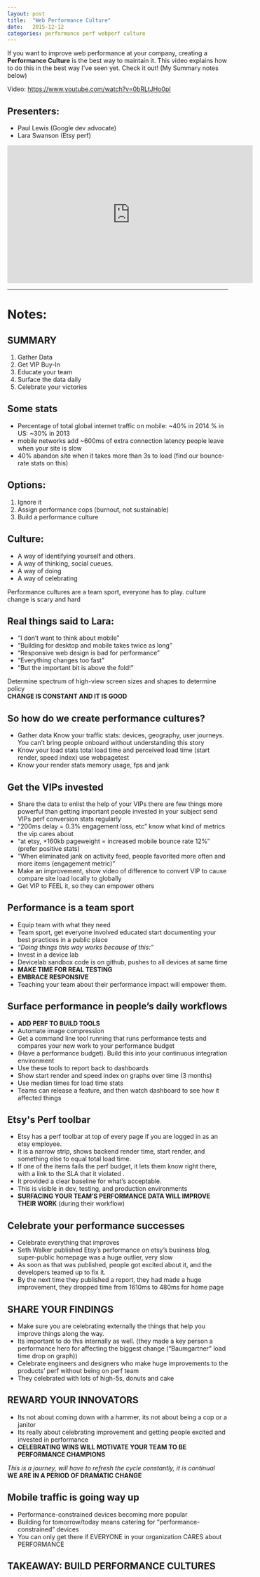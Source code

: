 ```yaml
---
layout: post
title:  "Web Performance Culture"
date:   2015-12-12
categories: performance perf webperf culture
---
```


If you want to improve web performance at your company, creating a **Performance Culture** is the best way to maintain it. This video explains how to do this in the best way I've seen yet. Check it out! (My Summary notes below)

Video: https://www.youtube.com/watch?v=0bRLtJHo0pI

## Presenters:

- Paul Lewis (Google dev advocate)
- Lara Swanson (Etsy perf)

<div class="flex-video">
<iframe width="560" height="315" src="https://www.youtube.com/embed/0bRLtJHo0pI" frameborder="0" allowfullscreen></iframe>
</div>

-----

# Notes:

## SUMMARY

1. Gather Data
2. Get VIP Buy-In
3. Educate your team
4. Surface the data daily
5. Celebrate your victories  

## Some stats

- Percentage of total global internet traffic on mobile: ~40% in 2014 % in US: ~30% in 2013
- mobile networks add ~600ms of extra connection latency
people leave when your site is slow
- 40% abandon site when it takes more than 3s to load (find our bounce-rate stats on this)

## Options:

1. Ignore it
2. Assign performance cops (burnout, not sustainable)
3. Build a performance culture

## Culture:

- A way of identifying yourself and others.
- A way of thinking, social cueues.
- A way of doing
- A way of celebrating

Performance cultures are a team sport, everyone has to play.
culture change is scary and hard

## Real things said to Lara:

- “I don’t want to think about mobile”
- “Building for desktop and mobile takes twice as long”
- “Responsive web design is bad for performance”
- “Everything changes too fast”
- “But the important bit is above the fold!”

Determine spectrum of high-view screen sizes and shapes to determine policy  
**CHANGE IS CONSTANT AND IT IS GOOD**  

## So how do we create performance cultures?

- Gather data Know your traffic stats: devices, geography, user journeys. You can’t bring people onboard without understanding this story
- Know your load stats total load time and perceived load time (start render, speed index) use webpagetest
- Know your render stats memory usage, fps and jank

## Get the VIPs invested

- Share the data to enlist the help of your VIPs there are few things more powerful than getting important people invested in your subject
send VIPs perf conversion stats regularly
- “200ms delay = 0.3% engagement loss, etc”
know what kind of metrics the vip cares about
- “at etsy, +160kb pageweight = increased mobile bounce rate 12%”
(prefer positive stats)
- “When eliminated jank on activity feed, people favorited more often and more items (engagement metric)”
- Make an improvement, show video of difference to convert VIP to cause
compare site load locally to globally
- Get VIP to FEEL it, so they can empower others

## Performance is a team sport
- Equip team with what they need
- Team sport, get everyone involved educated
start documenting your best practices in a public place
- *“Doing things this way works because of this:”*
- Invest in a device lab
- Devicelab sandbox code is on github, pushes to all devices at same time
- **MAKE TIME FOR REAL TESTING**
- **EMBRACE RESPONSIVE**
- Teaching your team about their performance impact will empower them.

## Surface performance in people’s daily workflows

- **ADD PERF TO BUILD TOOLS**
- Automate image compression
- Get a command line tool running that runs performance tests and compares your new work to your performance budget
- (Have a performance budget). Build this into your continuous integration environment
- Use these tools to report back to dashboards
- Show start render and speed index on graphs over time (3 months)
- Use median times for load time stats
- Teams can release a feature, and then watch dashboard to see how it affected things

## Etsy's Perf toolbar
- Etsy has a perf toolbar at top of every page if you are logged in as an etsy employee. 
- It is a narrow strip, shows backend render time, start render, and something else to equal total load time.
- If one of the items fails the perf budget, it lets them know right there, with a link to the SLA that it violated .
- It provided a clear baseline for what’s acceptable.
- This is visible in dev, testing, and production environments
- **SURFACING YOUR TEAM’S PERFORMANCE DATA WILL IMPROVE THEIR WORK** (during their workflow)

## Celebrate your performance successes
- Celebrate everything that improves
- Seth Walker published Etsy’s performance on etsy’s business blog, super-public
homepage was a huge outlier, very slow
- As soon as that was published, people got excited about it, and the developers teamed up to fix it.
- By the next time they published a report, they had made a huge improvement, they dropped time from 1610ms to 480ms for home page

## SHARE YOUR FINDINGS
- Make sure you are celebrating externally the things that help you improve things along the way.
- Its important to do this internally as well. (they made a key person a performance hero for affecting the biggest change (“Baumgartner” load time drop on graph))
- Celebrate engineers and designers who make huge improvements to the products’ perf without being on perf team
- They celebrated with lots of high-5s, donuts and cake

## REWARD YOUR INNOVATORS
- Its not about coming down with a hammer, its not about being a cop or a janitor
- Its really about celebrating improvement and getting people excited and invested in performance
- **CELEBRATING WINS WILL MOTIVATE YOUR TEAM TO BE PERFORMANCE CHAMPIONS**

*This is a journey, will have to refresh the cycle constantly, it is continual*  
**WE ARE IN A PERIOD OF DRAMATIC CHANGE**

## Mobile traffic is going way up
- Performance-constrained devices becoming more popular
- Building for tomorrow/today means catering for “performance-constrained” devices
- You can only get there if EVERYONE in your organization CARES about PERFORMANCE

## TAKEAWAY: BUILD PERFORMANCE CULTURES